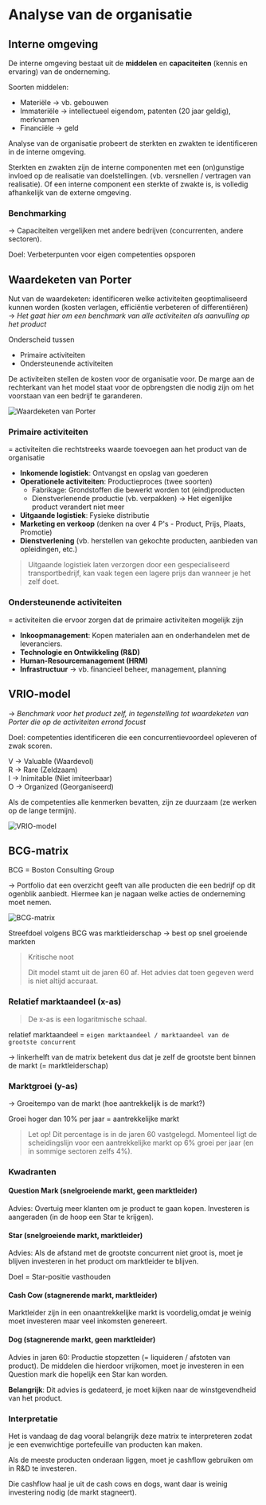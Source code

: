 <h1> Analyse van de organisatie </h1>

## Interne omgeving

De interne omgeving bestaat uit de **middelen** en **capaciteiten** (kennis en ervaring) van de onderneming.

Soorten middelen:

- Materiële -> vb. gebouwen
- Immateriële -> intellectueel eigendom, patenten (20 jaar geldig), merknamen
- Financiële -> geld

Analyse van de organisatie probeert de sterkten en zwakten te identificeren in de interne omgeving.

Sterkten en zwakten zijn de interne componenten met een (on)gunstige invloed op de realisatie van doelstellingen. (vb. versnellen / vertragen van realisatie). Of een interne component een sterkte of zwakte is, is volledig afhankelijk van de externe omgeving.

### Benchmarking

-> Capaciteiten vergelijken met andere bedrijven (concurrenten, andere sectoren).

Doel: Verbeterpunten voor eigen competenties opsporen

## Waardeketen van Porter

Nut van de waardeketen: identificeren welke activiteiten geoptimaliseerd kunnen worden (kosten verlagen, efficiëntie verbeteren of differentiëren) <br> -> _Het gaat hier om een benchmark van alle activiteiten als aanvulling op het product_

Onderscheid tussen

- Primaire activiteiten
- Ondersteunende activiteiten

De activiteiten stellen de kosten voor de organisatie voor. De marge aan de rechterkant van het model staat voor de opbrengsten die nodig zijn om het voorstaan van een bedrijf te garanderen.

![Waardeketen van Porter](./img/deel_4/WaardeketenPorter.png)

### Primaire activiteiten

= activiteiten die rechtstreeks waarde toevoegen aan het product van de organisatie

- **Inkomende logistiek**: Ontvangst en opslag van goederen
- **Operationele activiteiten**: Productieproces (twee soorten)
  - Fabrikage: Grondstoffen die bewerkt worden tot (eind)producten
  - Dienstverlenende productie (vb. verpakken) -> Het eigenlijke product verandert niet meer
- **Uitgaande logistiek**: Fysieke distributie
- **Marketing en verkoop** (denken na over 4 P's - Product, Prijs, Plaats, Promotie)
- **Dienstverlening** (vb. herstellen van gekochte producten, aanbieden van opleidingen, etc.)

> Uitgaande logistiek laten verzorgen door een gespecialiseerd transportbedrijf, kan vaak tegen een lagere prijs dan wanneer je het zelf doet.

### Ondersteunende activiteiten

= activiteiten die ervoor zorgen dat de primaire activiteiten mogelijk zijn

- **Inkoopmanagement**: Kopen materialen aan en onderhandelen met de leveranciers.
- **Technologie en Ontwikkeling (R&D)**
- **Human-Resourcemanagement (HRM)**
- **Infrastructuur** -> vb. financieel beheer, management, planning

## VRIO-model

-> _Benchmark voor het product zelf, in tegenstelling tot waardeketen van Porter die op de activiteiten errond focust_

Doel: competenties identificeren die een concurrentievoordeel opleveren of zwak scoren.

V -> Valuable (Waardevol) <br>
R -> Rare (Zeldzaam)<br>
I -> Inimitable (Niet imiteerbaar)<br>
O -> Organized (Georganiseerd)

Als de competenties alle kenmerken bevatten, zijn ze duurzaam (ze werken op de lange termijn).

![VRIO-model](./img/deel_4/VRIO.png)

## BCG-matrix

BCG = Boston Consulting Group

-> Portfolio dat een overzicht geeft van alle producten die een bedrijf op dit ogenblik aanbiedt. Hiermee kan je nagaan welke acties de onderneming moet nemen.

![BCG-matrix](./img/deel_4/BCG-Matrix.png)

Streefdoel volgens BCG was marktleiderschap -> best op snel groeiende markten

> Kritische noot
>
> Dit model stamt uit de jaren 60 af. Het advies dat toen gegeven werd is niet altijd accuraat.

### Relatief marktaandeel (x-as)

> De x-as is een logaritmische schaal.

relatief marktaandeel = `eigen marktaandeel / marktaandeel van de grootste concurrent`

-> linkerhelft van de matrix betekent dus dat je zelf de grootste bent binnen de markt (= marktleiderschap)

### Marktgroei (y-as)

-> Groeitempo van de markt (hoe aantrekkelijk is de markt?)

Groei hoger dan 10% per jaar = aantrekkelijke markt

> Let op! Dit percentage is in de jaren 60 vastgelegd. Momenteel ligt de scheidingslijn voor een aantrekkelijke markt op 6% groei per jaar (en in sommige sectoren zelfs 4%).

### Kwadranten

#### Question Mark (snelgroeiende markt, geen marktleider)

Advies: Overtuig meer klanten om je product te gaan kopen. Investeren is aangeraden (in de hoop een Star te krijgen).

#### Star (snelgroeiende markt, marktleider)

Advies: Als de afstand met de grootste concurrent niet groot is, moet je blijven investeren in het product om marktleider te blijven.

Doel = Star-positie vasthouden

#### Cash Cow (stagnerende markt, marktleider)

Marktleider zijn in een onaantrekkelijke markt is voordelig,omdat je weinig moet investeren maar veel inkomsten genereert.

#### Dog (stagnerende markt, geen marktleider)

Advies in jaren 60: Productie stopzetten (= liquideren / afstoten van product). De middelen die hierdoor vrijkomen, moet je investeren in een Question mark die hopelijk een Star kan worden.

**Belangrijk**: Dit advies is gedateerd, je moet kijken naar de winstgevendheid van het product.

### Interpretatie

Het is vandaag de dag vooral belangrijk deze matrix te interpreteren zodat je een evenwichtige portefeuille van producten kan maken.

Als de meeste producten onderaan liggen, moet je cashflow gebruiken om in R&D te investeren.

Die cashflow haal je uit de cash cows en dogs, want daar is weinig investering nodig (de markt stagneert).
